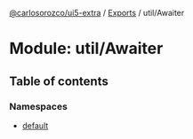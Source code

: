 [@carlosorozco/ui5-extra](../README.md) / [Exports](../modules.md) / util/Awaiter

# Module: util/Awaiter

## Table of contents

### Namespaces

- [default](util_Awaiter.default.md)
